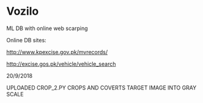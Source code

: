 # Vozilo
ML DB with online web scarping

Online DB sites:

http://www.kpexcise.gov.pk/mvrecords/

http://excise.gos.pk/vehicle/vehicle_search

20/9/2018

UPLOADED CROP_2.PY 
CROPS AND COVERTS TARGET IMAGE INTO GRAY SCALE
